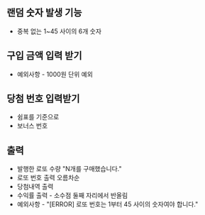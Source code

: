 ## 랜덤 숫자 발생 기능
* 중복 없는 1~45 사이의 6개 숫자
## 구입 금액 입력 받기
* 예외사항 - 1000원 단위 예외
## 당첨 번호 입력받기
* 쉼표를 기준으로
* 보너스 번호
## 출력
* 발행한 로또 수량 "N개를 구매했습니다."
* 로또 번호 출력 오름차순
* 당첨내역 출력
* 수익률 출력 - 소수점 둘째 자리에서 반올림
* 예외사항 - "[ERROR] 로또 번호는 1부터 45 사이의 숫자여야 합니다."